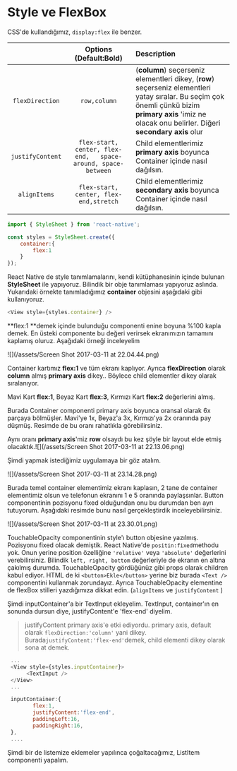 # Style ve FlexBox

CSS'de kullandığımız, `display:flex` ile benzer.

|  | Options \(Default:Bold\) | Description |
| :---: | :---: | :--- |
| `flexDirection` | `row,column` | \(**column**\) seçerseniz elementleri dikey, \(**row**\) seçerseniz elementleri yatay sıralar.    Bu seçim çok önemli çünkü bizim **primary axis** 'imiz ne olacak onu belirler. Diğeri **secondary axis** olur |
| `justifyContent` | `flex-start, center, flex-end,   space-around, space-between` | Child elementlerimiz **primary axis** boyunca Container içinde nasıl dağılsın. |
| `alignItems` | `flex-start, center, flex-end,stretch` | Child elementlerimiz **secondary axis** boyunca Container içinde nasıl dağılsın. |

```js
import { StyleSheet } from 'react-native';

const styles = StyleSheet.create({
    container:{
        flex:1   
    }
});
```

React Native de style tanımlamalarını, kendi kütüphanesinin içinde bulunan **StyleSheet** ile yapıyoruz. Bilindik bir obje tanımlaması yapıyoruz aslında. Yukarıdaki örnekte tanımladığımız **container** objesini aşağıdaki gibi kullanıyoruz.

```js
<View style={styles.container} />
```

**flex:1 **demek içinde bulunduğu componenti enine boyuna %100 kapla demek. En üsteki componente bu değeri verirsek ekranımızın tamamını kaplamış oluruz.  Aşağıdaki örneği inceleyelim

![](/assets/Screen Shot 2017-03-11 at 22.04.44.png)

Container kartımız **flex:1** ve tüm ekranı kaplıyor. Ayrıca **flexDirection** olarak **column** almış **primary axis** dikey.. Böylece child elementler dikey olarak sıralanıyor.

Mavi Kart **flex:1**, Beyaz Kart **flex:3**, Kırmızı Kart **flex:2** değerlerini almış.

Burada Container componenti primary axis boyunca oransal olarak 6x parçaya bölmüşler. Mavi'ye 1x, Beyaz'a 3x, Kırmızı'ya 2x oranında pay düşmüş. Resimde de bu oranı rahatlıkla görebilirsiniz.

Aynı oranı **primary axis**'miz  **row** olsaydı bu kez şöyle bir layout elde etmiş olacaktık.![](/assets/Screen Shot 2017-03-11 at 22.13.06.png)

Şimdi yapmak istediğimiz uygulamaya bir göz atalım.

![](/assets/Screen Shot 2017-03-11 at 23.14.28.png)

Burada temel container elementimiz ekranı kaplasın, 2 tane de container elementimiz olsun ve telefonun ekranını 1 e 5 oranında paylaşsınlar. Button componentinin pozisyonu fixed olduğundan onu bu durumdan ben ayrı tutuyorum. Aşağıdaki resimde bunu nasıl gerçekleştirdik inceleyebilirsiniz.

![](/assets/Screen Shot 2017-03-11 at 23.30.01.png)

TouchableOpacity componentinin style'ı button objesine yazılmış. Pozisyonu fixed olacak demiştik. React Native'de `positin:fixed`methodu yok. Onun yerine position özelliğine `'relative'` veya `'absolute'` değerlerini verebilirsiniz. Bilindik `left, right, bottom` değerleriyle de ekranın en altına çakılmış durumda. TouchableOpacity gördüğünüz gibi props olarak children kabul ediyor. HTML de ki `<button>Ekle</button>` yerine biz burada `<Text />` componentini kullanmak zorundayız. Ayrıca TouchableOpacity elementine de flexBox stilleri yazdığımıza dikkat edin. \(`alignItems` ve `justifyContent` \)

Şimdi inputContainer'a bir TextInput ekleyelim. TextInput, container'ın en sonunda dursun diye, justifyContent'e 'flex-end' diyelim.

> justifyContent primary axis'e etki ediyordu. primary axis, default olarak `flexDirection:'column'` yani dikey. Burada`justifyContent:'flex-end'`demek, child elementi dikey olarak sona at demek.

```js
 ...
 <View style={styles.inputContainer}>
      <TextInput />
 </View>
 ...

 inputContainer:{
        flex:1,
        justifyContent:'flex-end',
        paddingLeft:16,
        paddingRight:16,
 },
 ....
```

Şimdi bir de listemize eklemeler yapılınca çoğaltacağımız, ListItem componenti yapalım.

